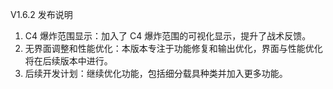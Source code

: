 V1.6.2 发布说明
1. C4 爆炸范围显示：加入了 C4 爆炸范围的可视化显示，提升了战术反馈。
2. 无界面调整和性能优化：本版本专注于功能修复和输出优化，界面与性能优化将在后续版本中进行。
3. 后续开发计划：继续优化功能，包括细分载具种类并加入更多功能。

